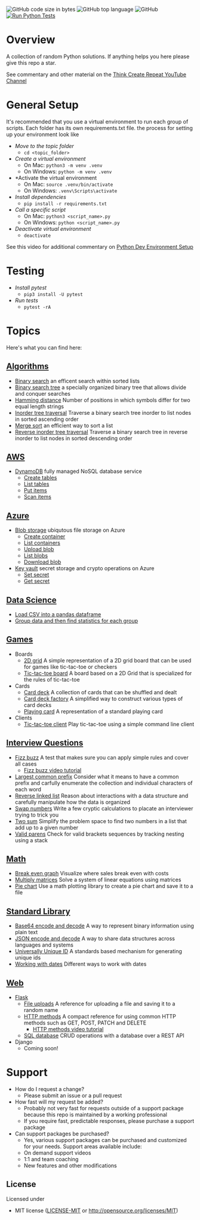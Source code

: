 ![GitHub code size in bytes](https://img.shields.io/github/languages/code-size/ccozad/python-playground)
![GitHub top language](https://img.shields.io/github/languages/top/ccozad/python-playground)
![GitHub](https://img.shields.io/github/license/ccozad/python-playground)
[![Run Python Tests](https://github.com/ccozad/python-playground/actions/workflows/pytest.yml/badge.svg)](https://github.com/ccozad/python-playground/actions/workflows/pytest.yml)

# Overview
 A collection of random Python solutions. If anything helps you here please give this repo a star.

 See commentary and other material on the [Think Create Repeat YouTube Channel](https://www.youtube.com/channel/UC1g9I6VprOjOn48jWC0mzmA)

# General Setup
It's recommended that you use a virtual environment to run each group of scripts. Each folder has its own requirements.txt file. the process for setting up your environment look like

 - *Move to the topic folder*
   - `cd <topic_folder>`
 - *Create a virtual environment*
   - On Mac: `python3 -m venv .venv`
   - On Windows: `python -m venv .venv`
 - *Activate the virtual environment
   - On Mac: `source .venv/bin/activate`
   - On Windows: `.venv\Scripts\activate`
 - *Install dependencies*
   - `pip install -r requirements.txt`
 - *Call a specific script*
   - On Mac: `python3 <script_name>.py`
   - On Windows: `python <script_name>.py`
 - *Deactivate virtual environment*
   - `deactivate`

See this video for additional commentary on [Python Dev Environment Setup](https://www.youtube.com/watch?v=tk5WHjVuC4Q)

# Testing

 - *Install pytest*
   - `pip3 install -U pytest`
 - *Run tests*
   - `pytest -rA`

# Topics
Here's what you can find here:

## [Algorithms](/algorithms/)
- [Binary search](/algorithms/binary_search_client.py) an efficent search within sorted lists
- [Binary search tree](/algorithms/binary_tree.py) a specially organized binary tree that allows divide and conquer searches
- [Hamming distance](/algorithms/hamming_distance.py) Number of positions in which symbols differ for two equal length strings
- [Inorder tree traversal](/algorithms/binary_search_tree_walker.py) Traverse a binary search tree inorder to list nodes in sorted ascending order
- [Merge sort](/algorithms/merge_sort_client.py) an efficient way to sort a list
- [Reverse inorder tree traversal](/algorithms/binary_search_tree_walker.py) Traverse a binary search tree in reverse inorder to list nodes in sorted descending order

## [AWS](/aws/)
 - [DynamoDB](/aws/dynamodb/) fully managed NoSQL database service
   - [Create tables](/aws/dynamodb/create_tables.py) 
   - [List tables](/aws/dynamodb/list_tables.py) 
   - [Put items](/aws/dynamodb/put_items.py)
   - [Scan items](/aws/dynamodb/scan_items.py)

## [Azure](/azure/)
 - [Blob storage](/azure/blob_storage/) ubiqutous file storage on Azure
   - [Create container](/azure/blob_storage/create_container.py) 
   - [List containers](/azure/blob_storage/list_containers.py) 
   - [Upload blob](/azure/blob_storage/upload_blob.py) 
   - [List blobs](/azure/blob_storage/list_blobs.py) 
   - [Download blob](/azure/blob_storage/download_blob.py)
 - [Key vault](/azure/key_vault/) secret storage and crypto operations on Azure
   - [Set secret](/azure/key_vault/set_secret.py)
   - [Get secret](/azure/key_vault/get_secret.py)

## [Data Science](/data_science/)
 - [Load CSV into a pandas dataframe](/data_science/load_csv.py) 
 - [Group data and then find statistics for each group](/data_science/stats_by_group.py)

## [Games](/games/)
 - Boards
   - [2D grid](/games/boards/grid_2d.py) A simple representation of a 2D grid board that can be used for games like tic-tac-toe or checkers
   - [Tic-tac-toe board](/games/boards/tic_tac_toe_board.py) A board based on a 2D Grid that is specialized for the rules of tic-tac-toe
 - Cards
   - [Card deck](/games/cards/card_deck.py) A collection of cards that can be shuffled and dealt
   - [Card deck factory](/games/cards/card_deck_factory.py) A simplified way to construct various types of card decks
   - [Playing card](/games/cards/playing_card.py) A representation of a standard playing card
 - Clients
   - [Tic-tac-toe client](/games/game_clients/tic_tac_toe_client.py) Play tic-tac-toe using a simple command line client

## [Interview Questions](/interview_questions/)
 - [Fizz buzz](/interview_questions/fizz_buzz.py) A test that makes sure you can apply simple rules and cover all cases
    - [Fizz buzz video tutorial](https://www.youtube.com/watch?v=8Kc7iAyuIkU)
 - [Largest common prefix](/interview_questions/largest_common_prefix.py) Consider what it means to have a common prefix and carfully enumerate the collection and individual characters of each word
 - [Reverse linked list](/interview_questions/reverse_linked_list.py) Reason about interactions with a data structure and carefully manipulate how the data is organized
 - [Swap numbers](/interview_questions/swap_numbers.py) Write a few cryptic calculations to placate an interviewer trying to trick you
 - [Two sum](/interview_questions/two_sum.py) Simplify the problem space to find two numbers in a list that add up to a given number
 - [Valid parens](/interview_questions/valid_parens.py) Check for valid brackets sequences by tracking nesting using a stack

## [Math](/math/)
 - [Break even graph](/math/break_even_chart.py) Visualize where sales break even with costs
 - [Multiply matrices](/math/multiply_matrices.py) Solve a system of linear equations using matrices
 - [Pie chart](/math/pie_chart.py) Use a math plotting library to create a pie chart and save it to a file


## [Standard Library](/standard_library/)
 - [Base64 encode and decode](/standard_library/base64_example.py) A way to represent binary information using plain text
 - [JSON encode and decode](/standard_library/json_example.py) A way to share data structures across languages and systems
 - [Universally Unique ID](/standard_library/uuid_example.py) A standards based mechanism for generating unique ids
 - [Working with dates](/standard_library/datetime_example.py) Different ways to work with dates

## [Web](/web/)
 - [Flask](/web/flask/)
   - [File uploads](/web/flask/file_uploads/app.py) A reference for uploading a file and saving it to a random name
   - [HTTP methods](/web/flask/http_methods/app.py) A compact reference for using common HTTP methods such as GET, POST, PATCH and DELETE
      - [HTTP methods video tutorial](https://www.youtube.com/watch?v=8pZwHItj0tg)
   - [SQL database](/web/flask/sql_database/) CRUD operations with a database over a REST API
 - Django
   - Coming soon!

# Support
 - How do I request a change?
   - Please submit an issue or a pull request
 - How fast will my request be added?
   - Probably not very fast for requests outside of a support package because this repo is maintained by a working professional
   - If you require fast, predictable responses, please purchase a support package
 - Can support packages be purchased?
   - Yes, various support packages can be purchased and customized for your needs. Support areas available include:
   - On demand support videos
   - 1:1 and team coaching
   - New features and other modifications

## License

Licensed under

 - MIT license
   ([LICENSE-MIT](LICENSE-MIT) or http://opensource.org/licenses/MIT)